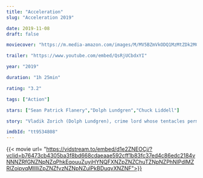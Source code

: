 ```yaml
---
title: "Acceleration"
slug: "Acceleration 2019"

date: 2019-11-08
draft: false

moviecover: "https://m.media-amazon.com/images/M/MV5BZmVkODQ1MzMtZDk2MC00Y2ZkLTliODQtY2M3ZGJmM2FkMDM4XkEyXkFqcGdeQXVyMTkxNjUyNQ@@._V1_UX182_CR0,0,182,268_AL_.jpg"

trailer: "https://www.youtube.com/embed/QsRjUCbdxYI"

year: "2019"

duration: "1h 25min"

rating: "3.2"

tags: ["Action"]

stars: ["Sean Patrick Flanery","Dolph Lundgren","Chuck Liddell"]

story: "Vladik Zorich (Dolph Lundgren), crime lord whose tentacles permeate the underbelly of a seedy Los Angeles as he deals in guns, gambling, drugs and skin trafficking, finds himself... "

imdbId: "tt9534808"
---
```


{{< movie url= "https://vidstream.to/embed/d1e2ZNEOCj/?vclid=b76473cb4305ba3f8bd668cdaeaae592cff1b83fc37ed4c86edc2184vNNNZRfGNZNpNZqPhkEqouuZuyjHYNQFXNZpZNZChuTZNpNZPhNlPdlMZRlZoipvqMlllliZpZNZfvzNZNpNZulPkBDuqvXNZNF">}}

